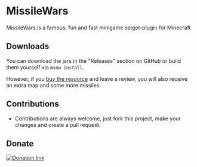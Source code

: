 # MissileWars
MissileWars is a famous, fun and fast minigame spigot-plugin for Minecraft

## Downloads
You can download the jars in the "Releases" section on GitHub or build them yourself via `mvnw install`.

However, if you [buy the resource](https://www.spigotmc.org/resources/62947/
) and leave a review, you will also receive an extra map and some more missiles.

## Contributions
- Contributions are always welcome, just fork this project, make your changes and create a pull request.

## Donate
[![Donation link](https://www.paypalobjects.com/en_US/DK/i/btn/btn_donateCC_LG.gif)](https://www.paypal.com/cgi-bin/webscr?cmd=_donations&business=naegele_daniel%40web.de&currency_code=EUR&source=url)
